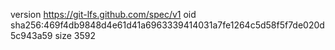 version https://git-lfs.github.com/spec/v1
oid sha256:469f4db9848d4e61d41a6963339414031a7fe1264c5d58f5f7de020d5c943a59
size 3592
